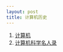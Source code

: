 ```yaml
---
layout: post
title: 计算机历史
---
```

<ol>
<li><a href="https://baike.baidu.com/item/%E8%AE%A1%E7%AE%97%E6%9C%BA/140338?anchor=1#1" target="_blank">计算机</a></li>
<li><a href="https://zhuanlan.zhihu.com/p/623864007" target="_blank">计算机科学名人录</a></li>
</ol>

